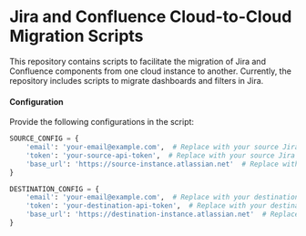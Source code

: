 
# Jira and Confluence Cloud-to-Cloud Migration Scripts

This repository contains scripts to facilitate the migration of Jira and Confluence components from one cloud instance to another. Currently, the repository includes scripts to migrate dashboards and filters in Jira.

#### Configuration
Provide the following configurations in the script:

```python
SOURCE_CONFIG = {
    'email': 'your-email@example.com',  # Replace with your source Jira email
    'token': 'your-source-api-token',  # Replace with your source Jira API token
    'base_url': 'https://source-instance.atlassian.net'  # Replace with your source Jira instance URL
}

DESTINATION_CONFIG = {
    'email': 'your-email@example.com',  # Replace with your destination Jira email
    'token': 'your-destination-api-token',  # Replace with your destination Jira API token
    'base_url': 'https://destination-instance.atlassian.net'  # Replace with your destination Jira instance URL
}
```
